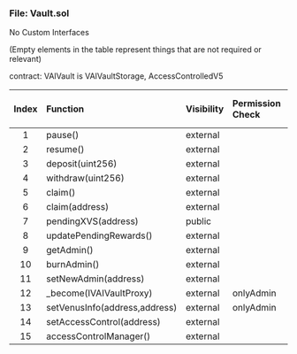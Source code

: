 
### File: Vault.sol

No Custom Interfaces


(Empty elements in the table represent things that are not required or relevant)

contract: VAIVault is VAIVaultStorage, AccessControlledV5

| Index | Function | Visibility | Permission Check | Re-entrancy Check | Injection Check| Unit Test | Notes |
| :--: | :---- | :---- | :------ | :------ | :------ | :------ | :-- |
|1|pause() |external| | | | ||
|2|resume() |external| | | | ||
|3|deposit(uint256) |external| | | | ||
|4|withdraw(uint256) |external| | | | ||
|5|claim() |external| | | | ||
|6|claim(address) |external| | | | ||
|7|pendingXVS(address) |public| | | | ||
|8|updatePendingRewards() |external| | | | ||
|9|getAdmin() |external| | | | ||
|10|burnAdmin() |external| | | | ||
|11|setNewAdmin(address) |external| | | | ||
|12|_become(IVAIVaultProxy) |external| onlyAdmin | |  | pass ||
|13|setVenusInfo(address,address) |external| onlyAdmin | | | ||
|14|setAccessControl(address) |external| | | | ||
|15|accessControlManager() |external| | | | ||


